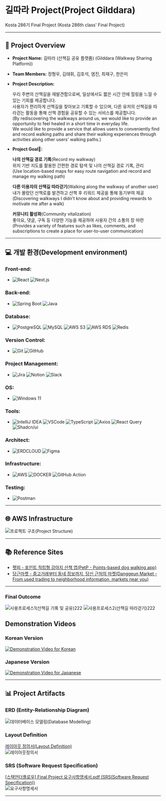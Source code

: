 # 길따라 Project(Project Gilddara)

Kosta 286기 Final Project
(Kosta 286th class' Final Project)

---

## 📑 Project Overview
- **Project Name:** 길따라 (산책길 공유 플랫폼) (Gilddara (Walkway Sharing Platform)) 
- **Team Members:** 정형우, 김태휘, 김호석, 염진, 최재구, 한은미
- **Project Description:**

  우리 주변의 산책길을 재발견함으로써, 일상에서도 짧은 시간 안에 힐링을 느낄 수 있는 기회를 제공합니다.  
사용자가 편리하게 산책길을 찾아보고 기록할 수 있으며, 다른 유저의 산책길을 따라걷는 활동을 통해 산책 경험을 공유할 수 있는 서비스를 제공합니다.  
(By rediscovering the walkways around us, we would like to provide an opportunity to feel healed in a short time in everyday life.  
We would like to provide a service that allows users to conveniently find and record walking paths and share their walking experiences through activities along other users' walking paths.)

- **Project Goal🚩:**

  **나의 산책길 경로 기록**(Record my walkway)  
  위치 기반 지도를 활용한 간편한 경로 탐색 및 나의 산책길 경로 기록, 관리  
  (Use location-based maps for easy route navigation and record and manage my walking path)
  
  **다른 이용자의 산책길 따라걷기**(Walking along the walkway of another user)  
  내가 몰랐던 산책로를 발견하고 산책 후 리워드 제공을 통해 동기부여 제공  
  (Discovering walkways I didn't know about and providing rewards to motivate me after a walk)    

  **커뮤니티 활성화**(Community vitalization)  
  좋아요, 댓글, 구독 등 다양한 기능을 제공하여 사용자 간의 소통의 장 마련  
  (Provides a variety of features such as likes, comments, and subscriptions to create a place for user-to-user communication)
  
---

## 💻 개발 환경(Development environment)

### Front-end:
- ![React](https://img.shields.io/badge/react-black?style=for-the-badge&logo=react&logoColor=%2361DAFB)
![Next.js](https://img.shields.io/badge/Next.js-%23000000?style=for-the-badge&logo=nextdotjs&logoColor=white)

### Back-end:
- ![Spring Boot](https://img.shields.io/badge/Springboot-%236DB33F?style=for-the-badge&logo=springboot&logoColor=white)
![Java](https://img.shields.io/badge/java-%23e14a3a?style=for-the-badge)

### Database:
- ![PostgreSQL](https://img.shields.io/badge/PostgreSQL-%234169E1?style=for-the-badge&logo=postgresql&logoColor=white)
![MySQL](https://img.shields.io/badge/mysql-%234479A1?style=for-the-badge&logo=mysql&logoColor=white)
![AWS S3](https://img.shields.io/badge/s3-%23569A31?style=for-the-badge&logo=amazons3&logoColor=white)
![AWS RDS](https://img.shields.io/badge/rds-%23527FFF?style=for-the-badge&logo=amazonrds&logoColor=white)
![Redis](https://img.shields.io/badge/redis-%23d82a20?style=for-the-badge)



### Version Control:
- ![Git](https://img.shields.io/badge/git-%23F05032?style=for-the-badge&logo=git&logoColor=white)
![GitHub](https://img.shields.io/badge/github-%23181717?style=for-the-badge&logo=github)

### Project Management:
- ![Jira](https://img.shields.io/badge/jira-%230052CC?style=for-the-badge&logo=jira)
![Notion](https://img.shields.io/badge/notion-%23000000?style=for-the-badge&logo=notion)
![Slack](https://img.shields.io/badge/slack-%234A154B?style=for-the-badge&logo=slack)

### OS:
- ![Windows 11](https://img.shields.io/badge/window11-blue?style=for-the-badge)

### Tools:
- ![IntelliJ IDEA](https://img.shields.io/badge/intellij-%23000000?style=for-the-badge&logo=intellijidea)
![VSCode](https://img.shields.io/badge/VSCode-%232F80ED?style=for-the-badge)
![TypeScript](https://img.shields.io/badge/TypeScript-%233178C6?style=for-the-badge&logo=typescript&logoColor=white)
![Axios](https://img.shields.io/badge/Axios-%235A29E4?style=for-the-badge&logo=axios&logoColor=white)
![React Query](https://img.shields.io/badge/React%20Query-%23FF4154?style=for-the-badge&logo=reactquery&logoColor=white)
![Shadcn/ui](https://img.shields.io/badge/shadcn%2Fui-%23000000?style=for-the-badge&logo=shadcnui&logoColor=white)

### Architect:
- ![ERDCLOUD](https://img.shields.io/badge/ERDCLOUD-black?style=for-the-badge&logo=icloud&logoColor=white)
![Figma](https://img.shields.io/badge/figma-%23F24E1E?style=for-the-badge&logo=figma&logoColor=white)

### Infrastructure:
- ![AWS](https://img.shields.io/badge/AWS-%23232F3E?style=for-the-badge&logo=amazonwebservices&logoColor=white)
  ![DOCKER](https://img.shields.io/badge/Docker-%232496ED?style=for-the-badge&logo=docker&logoColor=white)
  ![GitHub Action](https://img.shields.io/badge/GitHub%20Action-%232088FF?style=for-the-badge&logo=githubactions&logoColor=white)

### Testing:
- ![Postman](https://img.shields.io/badge/postman-%23FF6C37?style=for-the-badge&logo=postman&logoColor=white)

---

## 🌐 AWS Infrastructure  
![프로젝트 구조(Project Structure)](https://github.com/user-attachments/assets/c551d882-7ec2-4a9b-b1fa-319c77166207)


---

## 📚 Reference Sites  
- [펫피 - 포인트 적립형 강아지 산책 앱(PetP - Points-based dog walking app)](https://www.petp.kr/)
- [당근마켓 - 중고거래부터 동네 정보까지, 당신 근처의 마켓(Danggeun Market - From used trading to neighborhood information, markets near you)](https://www.daangn.com/kr)

---

### Final Outcome 
![사용프로세스1(산책길 기록 및 공유)222](https://github.com/user-attachments/assets/e7658e43-f2c5-4408-ae4c-50ef6bcf8450)
![사용프로세스2(산책길 따라걷기)222](https://github.com/user-attachments/assets/d6a01f08-b9bb-44e2-a0d5-2fb6b3943707)


## Demonstration Videos

### Korean Version
<a href="https://www.youtube.com/watch?v=FEFOfonJVhA" target="_blank">
  <img src="https://img.youtube.com/vi/FEFOfonJVhA/0.jpg" alt="Demonstration Video for Korean" />
</a>

### Japanese Version
<a href="https://youtu.be/kOPR35cTxsA" target="_blank">
  <img src="https://img.youtube.com/vi/kOPR35cTxsA/0.jpg" alt="Demonstration Video for Japanese" />
</a>

---

## 📊 Project Artifacts

### ERD (Entity-Relationship Diagram)  
![데이터베이스 모델링(Database Modelling)](https://github.com/user-attachments/assets/d783453f-a41d-4609-b3c2-a7656203d03f)

### Layout Definition  
[레이아웃 정의서(Layout Definition)](https://www.figma.com/design/VkhgfxGTFE0p0pj8XvpbNO/%EB%A0%88%EC%9D%B4%EC%95%84%EC%9B%83-%EC%A0%95%EC%9D%98%EC%84%9C?node-id=0-1&p=f&t=Os4JbF5imC2lhyCb-0)  
![레이아웃정의서](https://github.com/user-attachments/assets/4e1f7596-e736-4ede-9051-ece1ac7f2eb2)

### SRS (Software Request Specification)  
[[스택언더플로우] Final Project 요구사항명세서.pdf (SRS(Software Request Specification))](https://github.com/user-attachments/files/18191679/Final.Project.pdf)  
![요구사항명세서](https://github.com/user-attachments/assets/e3495e8a-8a20-4134-bee5-43e70722a9c5)

---

